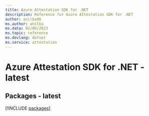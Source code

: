 ```yaml
---
title: Azure Attestation SDK for .NET
description: Reference for Azure Attestation SDK for .NET
author: anilba06
ms.author: anilba
ms.data: 02/06/2023
ms.topic: reference
ms.devlang: dotnet
ms.service: attestation
---
```

# Azure Attestation SDK for .NET - latest
## Packages - latest
[!INCLUDE [packages](attestation-index.md)]